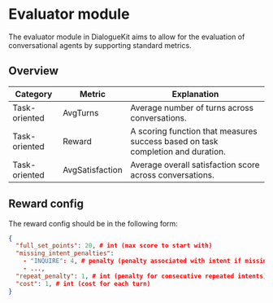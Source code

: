 # Evaluator module

The evaluator module in DialogueKit aims to allow for the evaluation of conversational agents by supporting standard metrics.

## Overview

| Category      | Metric    | Explanation
|---------------|-----------|------------
| Task-oriented | AvgTurns  | Average number of turns across conversations.
| Task-oriented | Reward    | A scoring function that measures success based on task completion and duration.
| Task-oriented | AvgSatisfaction  | Average overall satisfaction score across conversations.

## Reward config

The reward config should be in the following form:
```json
{
  "full_set_points": 20, # int (max score to start with)
  "missing_intent_penalties":
    - "INQUIRE": 4, # penalty (penalty associated with intent if missing)
    - ...,
  "repeat_penalty": 1, # int (penalty for consecutive repeated intents)
  "cost": 1, # int (cost for each turn)
}
```